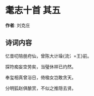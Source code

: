 # 耄志十首  其五

**作者**: 刘克庄

## 诗词内容

忆昔叨陪册府仙，曾陈大计璪{流氵=王}前。

探符痴妄空劳矣，当璧休祥已灼然。

奉玺相真曾浴日，倚楹女岂敢贪天。

分明狐赵俱酿赏，不似之推隠去贤。

